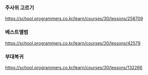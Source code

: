 ### 주사위 고르기

https://school.programmers.co.kr/learn/courses/30/lessons/258709

### 베스트앨범

https://school.programmers.co.kr/learn/courses/30/lessons/42579

### 부대복귀

https://school.programmers.co.kr/learn/courses/30/lessons/132266
